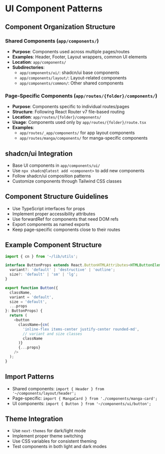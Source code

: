 # UI Component Patterns

## Component Organization Structure

### Shared Components (`app/components/`)
- **Purpose**: Components used across multiple pages/routes
- **Examples**: Header, Footer, Layout wrappers, common UI elements
- **Location**: `app/components/`
- **Subdirectories**:
  - `app/components/ui/`: shadcn/ui base components
  - `app/components/layout/`: Layout-related components
  - `app/components/common/`: Other shared components

### Page-Specific Components (`app/routes/{folder}/components/`)
- **Purpose**: Components specific to individual routes/pages
- **Structure**: Following React Router v7 file-based routing
- **Location**: `app/routes/{folder}/components/`
- **Usage**: Components used only by `app/routes/{folder}/route.tsx`
- **Examples**: 
  - `app/routes/_app/components/` for app layout components
  - `app/routes/manga/components/` for manga-specific components

## shadcn/ui Integration
- Base UI components in `app/components/ui/`
- Use `npx shadcn@latest add <component>` to add new components
- Follow shadcn/ui composition patterns
- Customize components through Tailwind CSS classes

## Component Structure Guidelines
- Use TypeScript interfaces for props
- Implement proper accessibility attributes
- Use forwardRef for components that need DOM refs
- Export components as named exports
- Keep page-specific components close to their routes

## Example Component Structure
```typescript
import { cn } from '~/lib/utils';

interface ButtonProps extends React.ButtonHTMLAttributes<HTMLButtonElement> {
  variant?: 'default' | 'destructive' | 'outline';
  size?: 'default' | 'sm' | 'lg';
}

export function Button({ 
  className, 
  variant = 'default', 
  size = 'default',
  ...props 
}: ButtonProps) {
  return (
    <button
      className={cn(
        'inline-flex items-center justify-center rounded-md',
        // variant and size classes
        className
      )}
      {...props}
    />
  );
}
```

## Import Patterns
- Shared components: `import { Header } from '~/components/layout/header';`
- Page-specific: `import { MangaCard } from './components/manga-card';`
- UI components: `import { Button } from '~/components/ui/button';`

## Theme Integration
- Use `next-themes` for dark/light mode
- Implement proper theme switching
- Use CSS variables for consistent theming
- Test components in both light and dark modes